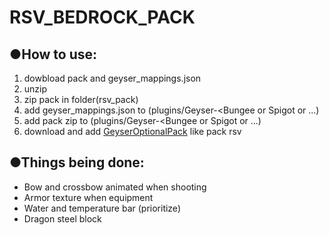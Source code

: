 # RSV_BEDROCK_PACK
## ●How to use:
  1. dowbload pack and geyser_mappings.json
  2. unzip
  3. zip pack in folder(rsv_pack)
  4. add geyser_mappings.json to (plugins/Geyser-<Bungee or Spigot or ...)
  5. add pack zip to (plugins/Geyser-<Bungee or Spigot or ...)
  6. download and add [GeyserOptionalPack](https://github.com/GeyserMC/GeyserOptionalPack) like pack rsv
## ●Things being done:
  - Bow and crossbow animated when shooting
  - Armor texture when equipment
  - Water and temperature bar (prioritize)
  - Dragon steel block
